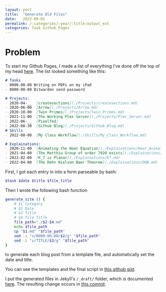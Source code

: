 ```yaml
---
layout: post
title:  "Generate Old Files"
date:   2022-09-01
permalink: /:categories/:year/:title:output_ext
categories: Task Github_Pages
---
```

# Problem
To start my Github Pages, I made a list of everything I've done off the top of my head [here](https://github.com/Neil-Penning/Neil-Penning.github.io/blob/bb522202272ef74ad62cf3f748d4162497e6f34c/index.markdown).
The list looked something like this:
```markdown
# Tasks
- 0000-00-00 Writing on PDFs on my iPad
- 0000-00-00 Bitwarden send-password

# Projects:
- 2020-04-__  [createsections](./Projects/createsections.md)
- 2020-06-00  [Arrow](./Projects/Arrow.md)
- 2020-10-00  [Twin Primes](./Projects/Twin_Primes.md)
- 2021-11-00  [The Working Plex Server](./Projects/Plex_Server.md)
- 2022-06-__  [Pixelfed]
- 2022-08-30  [Github Blog](./Projects/Github_Blog.md)
# Skills
- 2022-08-00  [My Class Workflow](./Skills/My_Class_Workflow.md)

# Explainations:
- 2020-11-00  [Animating the Heat Equation](./Explainations/Heat_Animation.md)
- 2021-04-00  [The Matthiu Group of order 7920 exists](./Explainations/7920.md)
- 2022-02-00  [K_7 is Planar](./Explainations/K7.md)
- 2022-04-00  [The Dehn Nielson Baer Theorem](./Explainations/DNB.md)
```
First, I got each entry in into a form parseable by bash:
```bash
$task $date $title $file_title
```

Then I wrote the following bash function
```bash
generate_site () {
    # $1 Category
    # $2 Date
    # $3 Title
    # $4 File Title
    file_path="./$2-$4.md"
    echo $file_path
    cp "$1.md" "$file_path"
    sed -i "s/0000-00-00/$2/g" "$file_path"
    sed -i "s/TITLE/$3/g" "$file_path"
}
```
to generate each blog post from a template file, and automatically set the date and title.

You can see the templates and the final script in [this github gist](https://gist.github.com/Neil-Penning/52817c10f7dc58f8c48c6667b907fbdb).


I put the generated files in Jekyll's `/_draft/` folder, which is documented [here](https://jekyllrb.com/docs/posts/#drafts).
The resulting change occurs in [this commit](https://github.com/Neil-Penning/Neil-Penning.github.io/commit/6e36033a19b8413974d414e5092c62083f8043ea).
